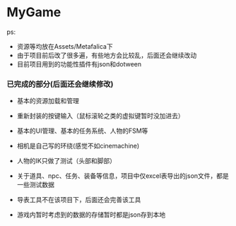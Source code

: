 # MyGame

ps:
- 资源等均放在Assets/Metafalica下
- 由于项目前后改了很多遍，有些地方会比较乱，后面还会继续改动
- 目前项目用到的功能性插件有json和dotween

### 已完成的部分(后面还会继续修改)
- 基本的资源加载和管理
- 重新封装的按键输入（鼠标滚轮之类的虚拟键暂时没加进去）
- 基本的UI管理、基本的任务系统、人物的FSM等
- 相机是自己写的环绕(感觉不如cinemachine)
- 人物的IK只做了测试（头部和脚部）

- 关于道具、npc、任务、装备等信息，项目中仅excel表导出的json文件，都是一些测试数据
- 导表工具不在该项目下，后面还会完善该工具
- 游戏内暂时考虑到的数据的存储暂时都是json存到本地
